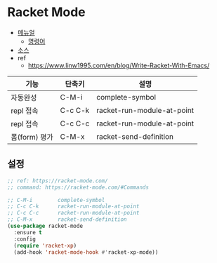 # Racket Mode

- [메뉴얼](https://racket-mode.com/)
  - [명령어](https://racket-mode.com/#Commands)
- [소스](https://github.com/greghendershott/racket-mode)
- ref
  - <https://www.linw1995.com/en/blog/Write-Racket-With-Emacs/>

| 기능          | 단축키  | 설명                       |
| ------------- | ------- | -------------------------- |
| 자동완성      | C-M-i   | complete-symbol            |
| repl 접속     | C-c C-k | racket-run-module-at-point |
| repl 접속     | C-c C-c | racket-run-module-at-point |
| 폼(form) 평가 | C-M-x   | racket-send-definition     |

## 설정

``` lisp
;; ref: https://racket-mode.com/
;; command: https://racket-mode.com/#Commands

;; C-M-i        complete-symbol
;; C-c C-k      racket-run-module-at-point
;; C-c C-c      racket-run-module-at-point
;; C-M-x        racket-send-definition
(use-package racket-mode
  :ensure t
  :config
  (require 'racket-xp)
  (add-hook 'racket-mode-hook #'racket-xp-mode))
```